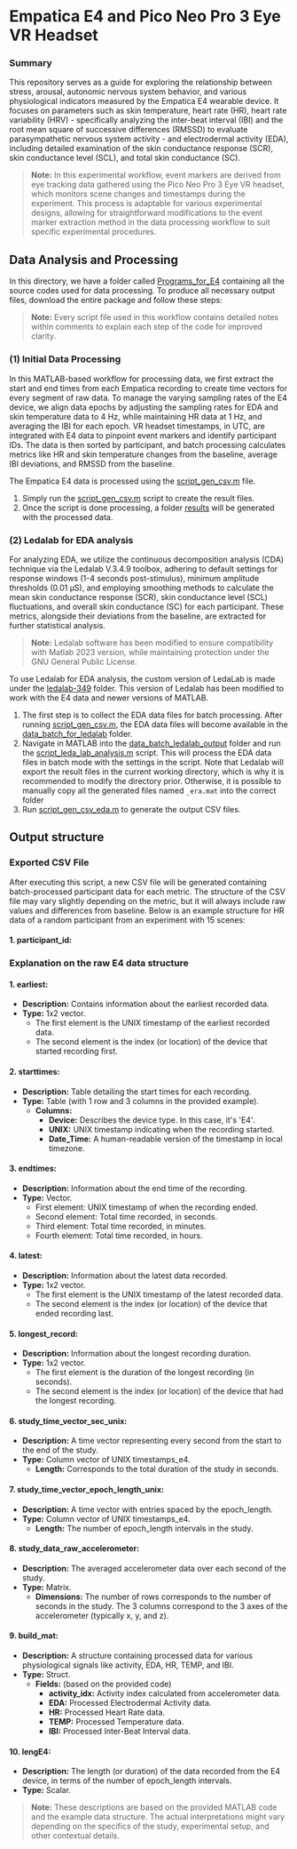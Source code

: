 # Empatica E4 and Pico Neo Pro 3 Eye VR Headset
### Summary
This repository serves as a  guide for exploring the relationship between stress, arousal, autonomic nervous system behavior, and various physiological indicators measured by the Empatica E4 wearable device. It focuses on parameters such as skin temperature, heart rate (HR), heart rate variability (HRV) - specifically analyzing the inter-beat interval (IBI) and the root mean square of successive differences (RMSSD) to evaluate parasympathetic nervous system activity - and electrodermal activity (EDA), including detailed examination of the skin conductance response (SCR), skin conductance level (SCL), and total skin conductance (SC).

>**Note:** In this experimental workflow, event markers are derived from eye tracking data gathered using the Pico Neo Pro 3 Eye VR headset, which monitors scene changes and timestamps during the experiment. This process is adaptable for various experimental designs, allowing for straightforward modifications to the event marker extraction method in the data processing workflow to suit specific experimental procedures.

## Data Analysis and Processing
In this directory, we have a folder called [Programs_for_E4](Programs_for_E4) containing all the source codes used for data processing.
To produce all necessary output files, download the entire package and follow these steps:

>**Note:** Every script file used in this workflow contains detailed notes within comments to explain each step of the code for improved clarity.

### (1) Initial Data Processing
In this MATLAB-based workflow for processing data, we first extract the start and end times from each Empatica recording to create time vectors for every segment of raw data. To manage the varying sampling rates of the E4 device, we align data epochs by adjusting the sampling rates for EDA and skin temperature data to 4 Hz, while maintaining HR data at 1 Hz, and averaging the IBI for each epoch. VR headset timestamps, in UTC, are integrated with E4 data to pinpoint event markers and identify participant IDs. The data is then sorted by participant, and batch processing calculates metrics like HR and skin temperature changes from the baseline, average IBI deviations, and RMSSD from the baseline.

The Empatica E4 data is processed using the [script_gen_csv.m](script_gen_csv.m) file.
1. Simply run the [script_gen_csv.m](script_gen_csv.m) script to create the result files.
2. Once the script is done processing, a folder [results](results) will be generated with the processed data.

### (2) Ledalab for EDA analysis
For analyzing EDA, we utilize the continuous decomposition analysis (CDA) technique via the Ledalab V.3.4.9 toolbox, adhering to default settings for response windows (1-4 seconds post-stimulus), minimum amplitude thresholds (0.01 μS), and employing smoothing methods to calculate the mean skin conductance response (SCR), skin conductance level (SCL) fluctuations, and overall skin conductance (SC) for each participant. These metrics, alongside their deviations from the baseline, are extracted for further statistical analysis.

>**Note:** Ledalab software has been modified to ensure compatibility with Matlab 2023 version, while maintaining protection under the GNU General Public License.

To use Ledalab for EDA analysis, the custom version of LedaLab is made under the [ledalab-349](ledalab-349) folder. This version of Ledalab has been modified to work with the E4 data and newer versions of MATLAB.
1. The first step is to collect the EDA data files for batch processing. After running [script_gen_csv.m](script_gen_csv.m), the EDA data files will become available in the [data_batch_for_ledalab](data_batch_for_ledalab) folder.
2. Navigate in MATLAB into the [data_batch_ledalab_output](data_batch_ledalab_output) folder and run the [script_leda_lab_analysis.m](script_leda_lab_analysis.m) script. This will process the EDA data files in batch mode with the settings in the script. Note that Ledalab will export the result files in the current working directory, which is why it is recommended to modify the directory prior. Otherwise, it is possible to manually copy all the generated files named `_era.mat` into the correct folder
3. Run [script_gen_csv_eda.m](script_gen_csv_eda.m) to generate the output CSV files.

## Output structure
### Exported CSV File
After executing this script, a new CSV file will be generated containing batch-processed participant data for each metric. The structure of the CSV file may vary slightly depending on the metric, but it will always include raw values and differences from baseline. Below is an example structure for HR data of a random participant from an experiment with 15 scenes:

#### 1. participant_id:

### Explanation on the raw E4 data structure
#### 1. earliest:
- **Description:** Contains information about the earliest recorded data.
- **Type:** 1x2 vector.
  - The first element is the UNIX timestamp of the earliest recorded data.
  - The second element is the index (or location) of the device that started recording first.
#### 2. starttimes:
- **Description:** Table detailing the start times for each recording.
- **Type:** Table (with 1 row and 3 columns in the provided example).
  - **Columns:**
    * **Device:** Describes the device type. In this case, it's 'E4'.
    * **UNIX:** UNIX timestamp indicating when the recording started.
    * **Date_Time:** A human-readable version of the timestamp in local timezone.
#### 3. endtimes:
- **Description:** Information about the end time of the recording.
- **Type:** Vector.
  - First element: UNIX timestamp of when the recording ended.
  - Second element: Total time recorded, in seconds.
  - Third element: Total time recorded, in minutes.
  - Fourth element: Total time recorded, in hours.
#### 4. latest:
- **Description:** Information about the latest data recorded.
- **Type:** 1x2 vector.
  - The first element is the UNIX timestamp of the latest recorded data.
  - The second element is the index (or location) of the device that ended recording last.
#### 5. longest_record:
- **Description:** Information about the longest recording duration.
- **Type:** 1x2 vector.
  - The first element is the duration of the longest recording (in seconds).
  - The second element is the index (or location) of the device that had the longest recording.
#### 6. study_time_vector_sec_unix:
- **Description:** A time vector representing every second from the start to the end of the study.
- **Type:** Column vector of UNIX timestamps_e4.
  - **Length:** Corresponds to the total duration of the study in seconds.
#### 7. study_time_vector_epoch_length_unix:
- **Description:** A time vector with entries spaced by the epoch_length.
- **Type:** Column vector of UNIX timestamps_e4.
  - **Length:** The number of epoch_length intervals in the study.
#### 8. study_data_raw_accelerometer:
- **Description:** The averaged accelerometer data over each second of the study.
- **Type:** Matrix.
  - **Dimensions:** The number of rows corresponds to the number of seconds in the study. The 3 columns correspond to the 3 axes of the accelerometer (typically x, y, and z).
#### 9. build_mat:
- **Description:** A structure containing processed data for various physiological signals like activity, EDA, HR, TEMP, and IBI.
- **Type:** Struct.
  - **Fields:** (based on the provided code)
    * **activity_idx:** Activity index calculated from accelerometer data.
    * **EDA:** Processed Electrodermal Activity data.
    * **HR:** Processed Heart Rate data.
    * **TEMP:** Processed Temperature data.
    * **IBI:** Processed Inter-Beat Interval data.
#### 10. lengE4:
- **Description:** The length (or duration) of the data recorded from the E4 device, in terms of the number of epoch_length intervals.
- **Type:** Scalar.
> **Note:** These descriptions are based on the provided MATLAB code and the example data structure. The actual interpretations might vary depending on the specifics of the study, experimental setup, and other contextual details.

